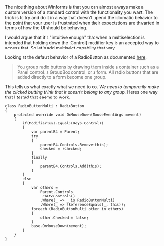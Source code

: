 The nice thing about Winforms is that you can almost always make a custom version of a standard control with the functionality you want. The trick is to try and do it in a way that doesn't upend the idiomatic behavior to the point that your user is frustrated when their expectations are thwarted in terms of how the UI should be behaving.

I would argue that it's "intuitive enough" that when a multiselection is intended that holding down the [Control] modifier key is an accepted way to access that. So let's add multiselct capability that way.

Looking at the default behavior of a RadioButton as documented [here](https://learn.microsoft.com/en-us/dotnet/desktop/winforms/controls/how-to-group-windows-forms-radiobutton-controls-to-function-as-a-set).

> You group radio buttons by drawing them inside a container such as a Panel control, a GroupBox control, or a form. All radio buttons that are added directly to a form become one group. 

 This tells us what exactly what we need to do. _We need to temporarily make the clicked butting think that it doesn't belong to any group._  Heres one way that I _tested_ that seems to work.

    class RadioButtonMulti : RadioButton
    {
        protected override void OnMouseDown(MouseEventArgs mevent)
        {
            if(ModifierKeys.Equals(Keys.Control))
            {
                var parentB4 = Parent;
                try
                {
                    parentB4.Controls.Remove(this);
                    Checked = !Checked;
                }
                finally
                {
                    parentB4.Controls.Add(this);
                }
            }
            else
            {
                var others =
                    Parent.Controls
                    .Cast<Control>()
                    .Where(_ => _ is RadioButtonMulti)
                    .Where(_ => !ReferenceEquals(_, this));
                foreach (RadioButtonMulti other in others)
                {
                    other.Checked = false;
                }
                base.OnMouseDown(mevent);
            }
        }
    }




